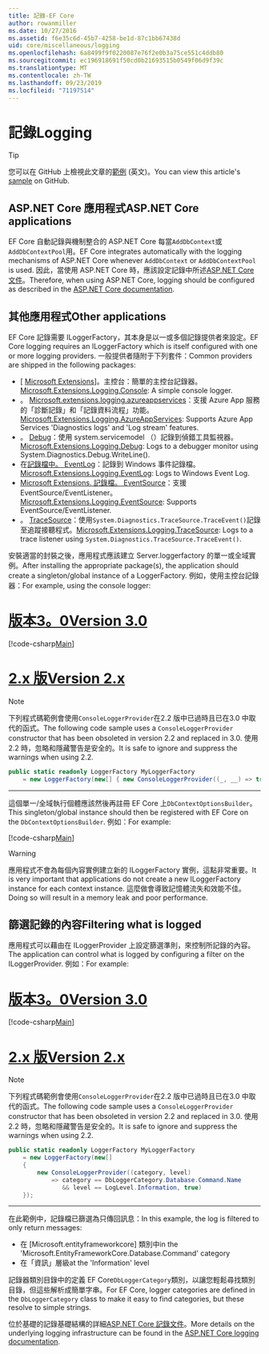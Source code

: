 ```yaml
---
title: 記錄-EF Core
author: rowanmiller
ms.date: 10/27/2016
ms.assetid: f6e35c6d-45b7-4258-be1d-87c1bb67438d
uid: core/miscellaneous/logging
ms.openlocfilehash: 6a8499f9f0220087e76f2e0b3a75ce551c4ddb80
ms.sourcegitcommit: ec196918691f50cd0b21693515b0549f06d9f39c
ms.translationtype: MT
ms.contentlocale: zh-TW
ms.lasthandoff: 09/23/2019
ms.locfileid: "71197514"
---
```

# <a name="logging"></a><span data-ttu-id="2290c-102">記錄</span><span class="sxs-lookup"><span data-stu-id="2290c-102">Logging</span></span>

> [!TIP]  
> <span data-ttu-id="2290c-103">您可以在 GitHub 上檢視此文章的[範例](https://github.com/aspnet/EntityFramework.Docs/tree/master/samples/core/Miscellaneous/Logging) \(英文\)。</span><span class="sxs-lookup"><span data-stu-id="2290c-103">You can view this article's [sample](https://github.com/aspnet/EntityFramework.Docs/tree/master/samples/core/Miscellaneous/Logging) on GitHub.</span></span>

## <a name="aspnet-core-applications"></a><span data-ttu-id="2290c-104">ASP.NET Core 應用程式</span><span class="sxs-lookup"><span data-stu-id="2290c-104">ASP.NET Core applications</span></span>

<span data-ttu-id="2290c-105">EF Core 自動記錄與機制整合的 ASP.NET Core 每當`AddDbContext`或`AddDbContextPool`用。</span><span class="sxs-lookup"><span data-stu-id="2290c-105">EF Core integrates automatically with the logging mechanisms of ASP.NET Core whenever `AddDbContext` or `AddDbContextPool` is used.</span></span> <span data-ttu-id="2290c-106">因此，當使用 ASP.NET Core 時，應該設定記錄中所述[ASP.NET Core 文件](https://docs.microsoft.com/aspnet/core/fundamentals/logging?tabs=aspnetcore2x)。</span><span class="sxs-lookup"><span data-stu-id="2290c-106">Therefore, when using ASP.NET Core, logging should be configured as described in the [ASP.NET Core documentation](https://docs.microsoft.com/aspnet/core/fundamentals/logging?tabs=aspnetcore2x).</span></span>

## <a name="other-applications"></a><span data-ttu-id="2290c-107">其他應用程式</span><span class="sxs-lookup"><span data-stu-id="2290c-107">Other applications</span></span>

<span data-ttu-id="2290c-108">EF Core 記錄需要 ILoggerFactory，其本身是以一或多個記錄提供者來設定。</span><span class="sxs-lookup"><span data-stu-id="2290c-108">EF Core logging requires an ILoggerFactory which is itself configured with one or more logging providers.</span></span> <span data-ttu-id="2290c-109">一般提供者隨附于下列套件：</span><span class="sxs-lookup"><span data-stu-id="2290c-109">Common providers are shipped in the following packages:</span></span>

* <span data-ttu-id="2290c-110">[ [Microsoft Extensions](https://www.nuget.org/packages/Microsoft.Extensions.Logging.Console/)]。主控台：簡單的主控台記錄器。</span><span class="sxs-lookup"><span data-stu-id="2290c-110">[Microsoft.Extensions.Logging.Console](https://www.nuget.org/packages/Microsoft.Extensions.Logging.Console/): A simple console logger.</span></span>
* <span data-ttu-id="2290c-111">。 [Microsoft.extensions.logging.azureappservices](https://www.nuget.org/packages/Microsoft.Extensions.Logging.AzureAppServices/)：支援 Azure App 服務的「診斷記錄」和「記錄資料流程」功能。</span><span class="sxs-lookup"><span data-stu-id="2290c-111">[Microsoft.Extensions.Logging.AzureAppServices](https://www.nuget.org/packages/Microsoft.Extensions.Logging.AzureAppServices/): Supports Azure App Services 'Diagnostics logs' and 'Log stream' features.</span></span>
* <span data-ttu-id="2290c-112">。 [Debug](https://www.nuget.org/packages/Microsoft.Extensions.Logging.Debug/)：使用 system.servicemodel （）記錄到偵錯工具監視器。</span><span class="sxs-lookup"><span data-stu-id="2290c-112">[Microsoft.Extensions.Logging.Debug](https://www.nuget.org/packages/Microsoft.Extensions.Logging.Debug/): Logs to a debugger monitor using System.Diagnostics.Debug.WriteLine().</span></span>
* <span data-ttu-id="2290c-113">在[記錄檔中。 EventLog](https://www.nuget.org/packages/Microsoft.Extensions.Logging.EventLog/)：記錄到 Windows 事件記錄檔。</span><span class="sxs-lookup"><span data-stu-id="2290c-113">[Microsoft.Extensions.Logging.EventLog](https://www.nuget.org/packages/Microsoft.Extensions.Logging.EventLog/): Logs to Windows Event Log.</span></span>
* <span data-ttu-id="2290c-114">[Microsoft Extensions. 記錄檔。 EventSource](https://www.nuget.org/packages/Microsoft.Extensions.Logging.EventSource/)：支援 EventSource/EventListener。</span><span class="sxs-lookup"><span data-stu-id="2290c-114">[Microsoft.Extensions.Logging.EventSource](https://www.nuget.org/packages/Microsoft.Extensions.Logging.EventSource/): Supports EventSource/EventListener.</span></span>
* <span data-ttu-id="2290c-115">。 [TraceSource](https://www.nuget.org/packages/Microsoft.Extensions.Logging.TraceSource/)：使用`System.Diagnostics.TraceSource.TraceEvent()`記錄至追蹤接聽程式。</span><span class="sxs-lookup"><span data-stu-id="2290c-115">[Microsoft.Extensions.Logging.TraceSource](https://www.nuget.org/packages/Microsoft.Extensions.Logging.TraceSource/): Logs to a trace listener using `System.Diagnostics.TraceSource.TraceEvent()`.</span></span>

<span data-ttu-id="2290c-116">安裝適當的封裝之後，應用程式應該建立 Server.loggerfactory 的單一或全域實例。</span><span class="sxs-lookup"><span data-stu-id="2290c-116">After installing the appropriate package(s), the application should create a singleton/global instance of a LoggerFactory.</span></span> <span data-ttu-id="2290c-117">例如，使用主控台記錄器：</span><span class="sxs-lookup"><span data-stu-id="2290c-117">For example, using the console logger:</span></span>

# <a name="version-30tabv3"></a>[<span data-ttu-id="2290c-118">版本3。0</span><span class="sxs-lookup"><span data-stu-id="2290c-118">Version 3.0</span></span>](#tab/v3)

[!code-csharp[Main](../../../samples/core/Miscellaneous/Logging/Logging/BloggingContext.cs#DefineLoggerFactory)]

# <a name="version-2xtabv2"></a>[<span data-ttu-id="2290c-119">2.x 版</span><span class="sxs-lookup"><span data-stu-id="2290c-119">Version 2.x</span></span>](#tab/v2)

> [!NOTE]
> <span data-ttu-id="2290c-120">下列程式碼範例會使用`ConsoleLoggerProvider`在2.2 版中已過時且已在3.0 中取代的函式。</span><span class="sxs-lookup"><span data-stu-id="2290c-120">The following code sample uses a `ConsoleLoggerProvider` constructor that has been obsoleted in version 2.2 and replaced in 3.0.</span></span> <span data-ttu-id="2290c-121">使用2.2 時，忽略和隱藏警告是安全的。</span><span class="sxs-lookup"><span data-stu-id="2290c-121">It is safe to ignore and suppress the warnings when using 2.2.</span></span>

``` csharp
public static readonly LoggerFactory MyLoggerFactory
    = new LoggerFactory(new[] { new ConsoleLoggerProvider((_, __) => true, true) });
```

***

<span data-ttu-id="2290c-122">這個單一/全域執行個體應該然後再註冊 EF Core 上`DbContextOptionsBuilder`。</span><span class="sxs-lookup"><span data-stu-id="2290c-122">This singleton/global instance should then be registered with EF Core on the `DbContextOptionsBuilder`.</span></span> <span data-ttu-id="2290c-123">例如：</span><span class="sxs-lookup"><span data-stu-id="2290c-123">For example:</span></span>

[!code-csharp[Main](../../../samples/core/Miscellaneous/Logging/Logging/BloggingContext.cs#RegisterLoggerFactory)]

> [!WARNING]
> <span data-ttu-id="2290c-124">應用程式不會為每個內容實例建立新的 ILoggerFactory 實例，這點非常重要。</span><span class="sxs-lookup"><span data-stu-id="2290c-124">It is very important that applications do not create a new ILoggerFactory instance for each context instance.</span></span> <span data-ttu-id="2290c-125">這麼做會導致記憶體流失和效能不佳。</span><span class="sxs-lookup"><span data-stu-id="2290c-125">Doing so will result in a memory leak and poor performance.</span></span>

## <a name="filtering-what-is-logged"></a><span data-ttu-id="2290c-126">篩選記錄的內容</span><span class="sxs-lookup"><span data-stu-id="2290c-126">Filtering what is logged</span></span>

<span data-ttu-id="2290c-127">應用程式可以藉由在 ILoggerProvider 上設定篩選準則，來控制所記錄的內容。</span><span class="sxs-lookup"><span data-stu-id="2290c-127">The application can control what is logged by configuring a filter on the ILoggerProvider.</span></span> <span data-ttu-id="2290c-128">例如：</span><span class="sxs-lookup"><span data-stu-id="2290c-128">For example:</span></span>

# <a name="version-30tabv3"></a>[<span data-ttu-id="2290c-129">版本3。0</span><span class="sxs-lookup"><span data-stu-id="2290c-129">Version 3.0</span></span>](#tab/v3)

[!code-csharp[Main](../../../samples/core/Miscellaneous/Logging/Logging/BloggingContextWithFiltering.cs#DefineLoggerFactory)]

# <a name="version-2xtabv2"></a>[<span data-ttu-id="2290c-130">2.x 版</span><span class="sxs-lookup"><span data-stu-id="2290c-130">Version 2.x</span></span>](#tab/v2)

> [!NOTE]
> <span data-ttu-id="2290c-131">下列程式碼範例會使用`ConsoleLoggerProvider`在2.2 版中已過時且已在3.0 中取代的函式。</span><span class="sxs-lookup"><span data-stu-id="2290c-131">The following code sample uses a `ConsoleLoggerProvider` constructor that has been obsoleted in version 2.2 and replaced in 3.0.</span></span> <span data-ttu-id="2290c-132">使用2.2 時，忽略和隱藏警告是安全的。</span><span class="sxs-lookup"><span data-stu-id="2290c-132">It is safe to ignore and suppress the warnings when using 2.2.</span></span>

``` csharp
public static readonly LoggerFactory MyLoggerFactory
    = new LoggerFactory(new[]
    {
        new ConsoleLoggerProvider((category, level)
            => category == DbLoggerCategory.Database.Command.Name
               && level == LogLevel.Information, true)
    });
```

***

<span data-ttu-id="2290c-133">在此範例中，記錄檔已篩選為只傳回訊息：</span><span class="sxs-lookup"><span data-stu-id="2290c-133">In this example, the log is filtered to only return messages:</span></span>
 * <span data-ttu-id="2290c-134">在 [Microsoft.entityframeworkcore] 類別中</span><span class="sxs-lookup"><span data-stu-id="2290c-134">in the 'Microsoft.EntityFrameworkCore.Database.Command' category</span></span>
 * <span data-ttu-id="2290c-135">在「資訊」層級</span><span class="sxs-lookup"><span data-stu-id="2290c-135">at the 'Information' level</span></span>

<span data-ttu-id="2290c-136">記錄器類別目錄中的定義 EF Core`DbLoggerCategory`類別，以讓您輕鬆尋找類別目錄，但這些解析成簡單字串。</span><span class="sxs-lookup"><span data-stu-id="2290c-136">For EF Core, logger categories are defined in the `DbLoggerCategory` class to make it easy to find categories, but these resolve to simple strings.</span></span>

<span data-ttu-id="2290c-137">位於基礎的記錄基礎結構的詳細[ASP.NET Core 記錄文件](https://docs.microsoft.com/aspnet/core/fundamentals/logging?tabs=aspnetcore2x)。</span><span class="sxs-lookup"><span data-stu-id="2290c-137">More details on the underlying logging infrastructure can be found in the [ASP.NET Core logging documentation](https://docs.microsoft.com/aspnet/core/fundamentals/logging?tabs=aspnetcore2x).</span></span>
